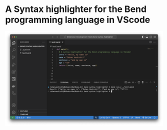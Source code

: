 # A Syntax highlighter for the Bend programming language in VScode

[![Screenshot](./screenshots/screenshot.png)](https://raw.githubusercontent.com/RohanVashisht1234/bend-syntax-highlighter/main/screenshots/screenshot.png)
